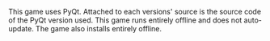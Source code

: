 This game uses PyQt. Attached to each versions' source is the source code of the PyQt version used. This game runs entirely offline and does not auto-update. The game also installs entirely offline.
